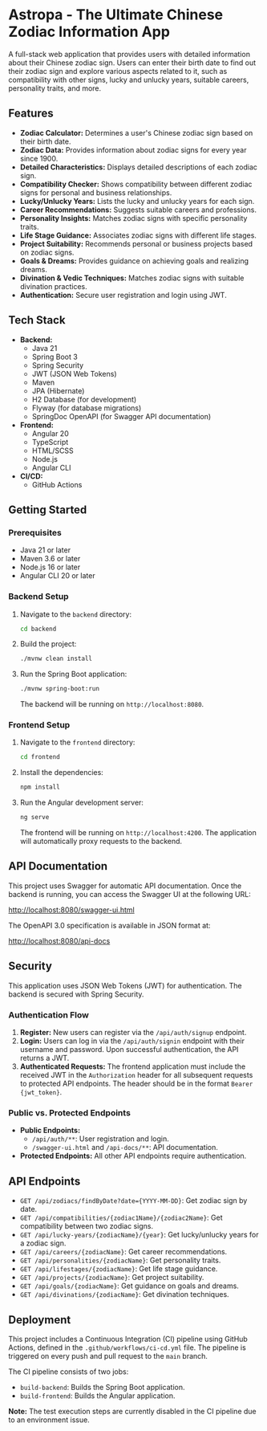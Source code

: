 # Astropa - The Ultimate Chinese Zodiac Information App

A full-stack web application that provides users with detailed information about their Chinese zodiac sign. Users can enter their birth date to find out their zodiac sign and explore various aspects related to it, such as compatibility with other signs, lucky and unlucky years, suitable careers, personality traits, and more.

## Features

-   **Zodiac Calculator:** Determines a user's Chinese zodiac sign based on their birth date.
-   **Zodiac Data:** Provides information about zodiac signs for every year since 1900.
-   **Detailed Characteristics:** Displays detailed descriptions of each zodiac sign.
-   **Compatibility Checker:** Shows compatibility between different zodiac signs for personal and business relationships.
-   **Lucky/Unlucky Years:** Lists the lucky and unlucky years for each sign.
-   **Career Recommendations:** Suggests suitable careers and professions.
-   **Personality Insights:** Matches zodiac signs with specific personality traits.
-   **Life Stage Guidance:** Associates zodiac signs with different life stages.
-   **Project Suitability:** Recommends personal or business projects based on zodiac signs.
-   **Goals & Dreams:** Provides guidance on achieving goals and realizing dreams.
-   **Divination & Vedic Techniques:** Matches zodiac signs with suitable divination practices.
-   **Authentication:** Secure user registration and login using JWT.

## Tech Stack

-   **Backend:**
    -   Java 21
    -   Spring Boot 3
    -   Spring Security
    -   JWT (JSON Web Tokens)
    -   Maven
    -   JPA (Hibernate)
    -   H2 Database (for development)
    -   Flyway (for database migrations)
    -   SpringDoc OpenAPI (for Swagger API documentation)
-   **Frontend:**
    -   Angular 20
    -   TypeScript
    -   HTML/SCSS
    -   Node.js
    -   Angular CLI
-   **CI/CD:**
    -   GitHub Actions

## Getting Started

### Prerequisites

-   Java 21 or later
-   Maven 3.6 or later
-   Node.js 16 or later
-   Angular CLI 20 or later

### Backend Setup

1.  Navigate to the `backend` directory:
    ```bash
    cd backend
    ```
2.  Build the project:
    ```bash
    ./mvnw clean install
    ```
3.  Run the Spring Boot application:
    ```bash
    ./mvnw spring-boot:run
    ```
    The backend will be running on `http://localhost:8080`.

### Frontend Setup

1.  Navigate to the `frontend` directory:
    ```bash
    cd frontend
    ```
2.  Install the dependencies:
    ```bash
    npm install
    ```
3.  Run the Angular development server:
    ```bash
    ng serve
    ```
    The frontend will be running on `http://localhost:4200`. The application will automatically proxy requests to the backend.

## API Documentation

This project uses Swagger for automatic API documentation. Once the backend is running, you can access the Swagger UI at the following URL:

[http://localhost:8080/swagger-ui.html](http://localhost:8080/swagger-ui.html)

The OpenAPI 3.0 specification is available in JSON format at:

[http://localhost:8080/api-docs](http://localhost:8080/api-docs)

## Security

This application uses JSON Web Tokens (JWT) for authentication. The backend is secured with Spring Security.

### Authentication Flow

1.  **Register:** New users can register via the `/api/auth/signup` endpoint.
2.  **Login:** Users can log in via the `/api/auth/signin` endpoint with their username and password. Upon successful authentication, the API returns a JWT.
3.  **Authenticated Requests:** The frontend application must include the received JWT in the `Authorization` header for all subsequent requests to protected API endpoints. The header should be in the format `Bearer {jwt_token}`.

### Public vs. Protected Endpoints

-   **Public Endpoints:**
    -   `/api/auth/**`: User registration and login.
    -   `/swagger-ui.html` and `/api-docs/**`: API documentation.
-   **Protected Endpoints:** All other API endpoints require authentication.

## API Endpoints

-   `GET /api/zodiacs/findByDate?date={YYYY-MM-DD}`: Get zodiac sign by date.
-   `GET /api/compatibilities/{zodiac1Name}/{zodiac2Name}`: Get compatibility between two zodiac signs.
-   `GET /api/lucky-years/{zodiacName}/{year}`: Get lucky/unlucky years for a zodiac sign.
-   `GET /api/careers/{zodiacName}`: Get career recommendations.
-   `GET /api/personalities/{zodiacName}`: Get personality traits.
-   `GET /api/lifestages/{zodiacName}`: Get life stage guidance.
-   `GET /api/projects/{zodiacName}`: Get project suitability.
-   `GET /api/goals/{zodiacName}`: Get guidance on goals and dreams.
-   `GET /api/divinations/{zodiacName}`: Get divination techniques.

## Deployment

This project includes a Continuous Integration (CI) pipeline using GitHub Actions, defined in the `.github/workflows/ci-cd.yml` file. The pipeline is triggered on every push and pull request to the `main` branch.

The CI pipeline consists of two jobs:
-   `build-backend`: Builds the Spring Boot application.
-   `build-frontend`: Builds the Angular application.

**Note:** The test execution steps are currently disabled in the CI pipeline due to an environment issue.
